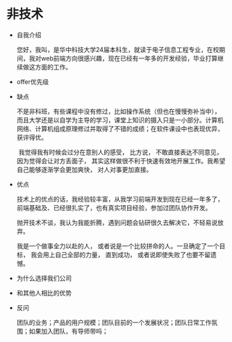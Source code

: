 # 非技术

- 自我介绍
  
  您好，我叫，是华中科技大学24届本科生，就读于电子信息工程专业，在校期间，我对web前端方向很感兴趣，现在已经有一年多的开发经验，毕业打算继续做这方面的工作。

- offer优先级

- 缺点
  
  不是非科班，有些课程中没有修过，比如操作系统（但也在慢慢弥补当中），而且大学还是以自学为主导的学习，课堂上知识的摄入只是一小部分。计算机网络、计算机组成原理修过并取得了不错的成绩；在软件课设中也表现优异，获评得优。
  
   我觉得我有时候会过分在意别人的感受， 比方说， 不敢直接表达不同意见， 因为觉得会让对方丢面子， 其实这样做很不利于快速有效地开展工作。我希望自己能够逐渐学会更加爽快， 对人对事更加直接。

- 优点
  
  技术上的优点的话，我经验较丰富，从我学习前端开发到现在已经一年多了，前端基础及、已经很扎实了，也有真实项目经验，参加过团队协作开发。
  
  抛开技术不谈，我认为我能折腾，遇到问题会钻研很久去解决它，不轻易说放弃。
  
  我是一个做事全力以赴的人， 或者说是一个比较拼命的人。一旦确定了一个目标， 我会用上自己全部的力量， 直到成功， 或者说即使失败了也要不留遗憾。

- 为什么选择我们公司

- 和其他人相比的优势

- 反问
  
  团队的业务；产品的用户规模；团队目前的一个发展状况；团队日常工作氛围；如果加入团队，有导师带吗；
